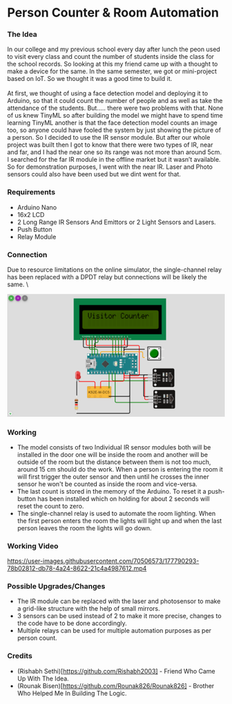 # Person Counter & Room Automation 

### The Idea
In our college and my previous school every day after lunch the peon used to visit every class and count the number of students inside the class for the school records. So looking at this my friend came up with a thought to make a device for the same. In the same semester, we got or mini-project based on IoT. So we thought it was a good time to build it. \
\
At first, we thought of using a face detection model and deploying it to Arduino, so that it could count the number of people and as well as take the attendance of the students. But..... there were two problems with that. None of us knew TinyML so after building the model we might have to spend time learning TinyML another is that the face detection model counts an image too, so anyone could have fooled the system by just showing the picture of a person.  So I decided to use the IR sensor module. But after our whole project was built then I got to know that there were two types of IR, near and far, and I had the near one so its range was not more than around 5cm. I searched for the far IR module in the offline market but it wasn’t available. So for demonstration purposes, I went with the near IR. Laser and Photo sensors could also have been used but we dint went for that. 

### Requirements
- Arduino Nano
- 16x2 LCD
- 2 Long Range IR Sensors And Emittors or 2 Light Sensors and Lasers.
- Push Button
- Relay Module

### Connection
Due to resource limitations on the online simulator, the single-channel relay has been replaced with a DPDT relay but connections will be likely the same. \

![Connection_Image](PersonCounterConnectionWokwi.png) 

### Working
- The model consists of two Individual IR sensor modules both will be installed in the door one will be inside the room and another will be outside of the room but the distance between them is not too much, around 15 cm should do the work. When a person is entering the room it will first trigger the outer sensor and then until he crosses the inner sensor he won't be counted as inside the room and vice-versa.
- The last count is stored in the memory of the Arduino. To reset it a push-button has been installed which on holding for about 2 seconds will reset the count to zero. 
- The single-channel relay is used to automate the room lighting. When the first person enters the room the lights will light up and when the last person leaves the room the lights will go down.

### Working Video
https://user-images.githubusercontent.com/70506573/177790293-78b02812-db78-4a24-8622-21c4a4987612.mp4

### Possible Upgrades/Changes
- The IR module can be replaced with the laser and photosensor to make a grid-like structure with the help of small mirrors.
- 3 sensors can be used instead of 2 to make it more precise, changes to the code have to be done accordingly.
- Multiple relays can be used for multiple automation purposes as per person count. 


### Credits
- (Rishabh Sethi)[https://github.com/Rishabh2003] - Friend Who Came Up With The Idea.
- (Rounak Bisen)[https://github.com/Rounak826/Rounak826] - Brother Who Helped Me In Building The Logic.
